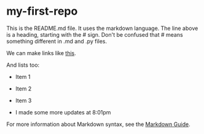 # my-first-repo

This is the README.md file. It uses the markdown language. The line above is a heading, starting with the # sign. Don't be confused that # means something different in .md and .py files.

We can make links like [this](https://github.com/prof-rossetti/intro-to-python).

And lists too:

  + Item 1
  + Item 2
  + Item 3

  + I made some more updates at 8:01pm

For more information about Markdown syntax, see the [Markdown Guide](https://www.markdownguide.org/basic-syntax/).